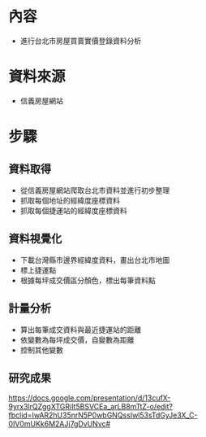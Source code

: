 # 內容

* 進行台北市房屋買賣實價登錄資料分析



# 資料來源

* 信義房屋網站



# 步驟

## 資料取得

* 從信義房屋網站爬取台北市資料並進行初步整理
* 抓取每個地址的經緯度座標資料
* 抓取每個捷運站的經緯度座標資料

## 資料視覺化

* 下載台灣縣市邊界經緯度資料，畫出台北市地圖
* 標上捷運點
* 根據每坪成交價區分顏色，標出每筆資料點

## 計量分析

* 算出每筆成交資料與最近捷運站的距離
* 依變數為每坪成交價，自變數為距離
* 控制其他變數


## 研究成果
https://docs.google.com/presentation/d/13cufX-9yrx3lrQZggXTGRiIt5BSVCEa_arLB8mTtZ-o/edit?fbclid=IwAR2hU35nrN5P0wbGNQssIwl53sTdGyJe3X_C-0IV0mUKk6M2AJj7gDvUNvc#
